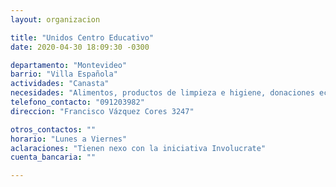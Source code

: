 ```yaml
---
layout: organizacion

title: "Unidos Centro Educativo"
date: 2020-04-30 18:09:30 -0300

departamento: "Montevideo"
barrio: "Villa Española"
actividades: "Canasta"
necesidades: "Alimentos, productos de limpieza e higiene, donaciones económicas"
telefono_contacto: "091203982"
direccion: "Francisco Vázquez Cores 3247"

otros_contactos: ""
horario: "Lunes a Viernes"
aclaraciones: "Tienen nexo con la iniciativa Involucrate"
cuenta_bancaria: ""

---
```


